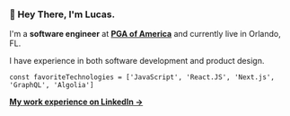 ### 👋 Hey There, I'm Lucas.

I'm a **software engineer** at **<a href='https://www.pga.com/' target='_blank'>PGA of America</a>** and currently live in Orlando, FL.

I have experience in both software development and product design.

```const favoriteTechnologies = ['JavaScript', 'React.JS', 'Next.js', 'GraphQL', 'Algolia']```

**<a href='https://linkedin.com/in/lucaslitton' target='_blank'>My work experience on LinkedIn &rarr;</a>**

